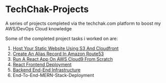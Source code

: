 # TechChak-Projects
A series of projects completed via the techchak.com platform to boost my AWS/DevOps Cloud knowledge

Some of the completed project tasks i worked on are: 

1. [Host Your Static Website Using S3 And Cloudfront](https://github.com/Sholly45/TechChak-Projects/blob/main/Task-1/Task1.md)
2. [Create An Alias Record In Amazon Route53](https://github.com/Sholly45/TechChak-Projects/blob/main/Task-2/Task2.md)
3. [Run A React App On AWS Cloud9 From Scratch](https://github.com/Sholly45/TechChak-Projects/blob/main/Task-3/task3.md)
4. [React Frontend Deployment](https://github.com/Sholly45/TechChak-Projects/blob/main/Task-4/task4.md)
5. [Backend End-End Infrastructure](https://github.com/Sholly45/TechChak-Projects/blob/main/Task-5/task5.md)
6. End-To-End-MERN-Stack-Deployment


